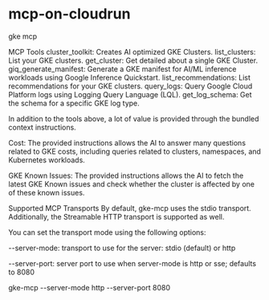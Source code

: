 # mcp-on-cloudrun
gke mcp 


MCP Tools
cluster_toolkit: Creates AI optimized GKE Clusters.
list_clusters: List your GKE clusters.
get_cluster: Get detailed about a single GKE Cluster.
giq_generate_manifest: Generate a GKE manifest for AI/ML inference workloads using Google Inference Quickstart.
list_recommendations: List recommendations for your GKE clusters.
query_logs: Query Google Cloud Platform logs using Logging Query Language (LQL).
get_log_schema: Get the schema for a specific GKE log type.

In addition to the tools above, a lot of value is provided through the bundled context instructions.

Cost: The provided instructions allows the AI to answer many questions related to GKE costs, including queries related to clusters, namespaces, and Kubernetes workloads.

GKE Known Issues: The provided instructions allows the AI to fetch the latest GKE Known issues and check whether the cluster is affected by one of these known issues.

Supported MCP Transports
By default, gke-mcp uses the stdio transport. Additionally, the Streamable HTTP transport is supported as well.

You can set the transport mode using the following options:

--server-mode: transport to use for the server: stdio (default) or http

--server-port: server port to use when server-mode is http or sse; defaults to 8080

gke-mcp --server-mode http --server-port 8080
